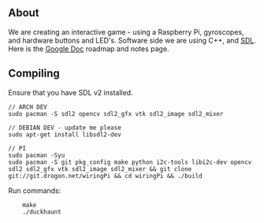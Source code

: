 About
---------
We are creating an interactive game - using a Raspberry Pi, gyroscopes, and hardware buttons and LED's.
Software side we are using C++, and [SDL](http://libsdl.org/).
Here is the [Google Doc](https://docs.google.com/document/d/1TTdBHlfw9nqK5_OXADW4CyzqTXATi-f-pGh81lKu3uk/edit) roadmap and notes page. 


Compiling
---------
Ensure that you have SDL v2 installed.
```
// ARCH DEV
sudo pacman -S sdl2 opencv sdl2_gfx vtk sdl2_image sdl2_mixer

// DEBIAN DEV - update me please
sudo apt-get install libsdl2-dev

// PI
sudo pacman -Syu
sudo pacman -S git pkg_config make python i2c-tools libi2c-dev opencv sdl2 sdl2_gfx vtk sdl2_image sdl2_mixer && git clone git://git.drogon.net/wiringPi && cd wiringPi && ./build
```
Run commands:

        make
        ./duckhaunt
